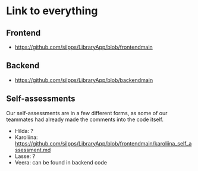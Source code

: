 # Link to everything

## Frontend
- https://github.com/silpps/LibraryApp/blob/frontendmain

## Backend
- https://github.com/silpps/LibraryApp/blob/backendmain


## Self-assessments 

Our self-assessments are in a few different forms, as some of our teammates had already made the comments into the code itself.
- Hilda: ?
- Karoliina: https://github.com/silpps/LibraryApp/blob/frontendmain/karoliina_self_assessment.md
- Lasse: ?
- Veera:  can be found in backend code
